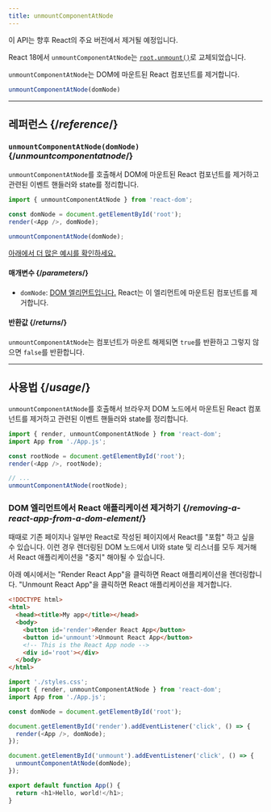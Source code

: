 ```yaml
---
title: unmountComponentAtNode
---
```


<Deprecated>

이 API는 향후 React의 주요 버전에서 제거될 예정입니다.

React 18에서 `unmountComponentAtNode`는 [`root.unmount()`](/reference/react-dom/client/createRoot#root-unmount)로 교체되었습니다.

</Deprecated>

<Intro>

`unmountComponentAtNode`는 DOM에 마운트된 React 컴포넌트를 제거합니다.

```js
unmountComponentAtNode(domNode)
```

</Intro>

<InlineToc />

---

## 레퍼런스 {/*reference*/}

### `unmountComponentAtNode(domNode)` {/*unmountcomponentatnode*/}

`unmountComponentAtNode`를 호출해서 DOM에 마운트된 React 컴포넌트를 제거하고 관련된 이벤트 핸들러와 state를 정리합니다.

```js
import { unmountComponentAtNode } from 'react-dom';

const domNode = document.getElementById('root');
render(<App />, domNode);

unmountComponentAtNode(domNode);
```

[아래에서 더 많은 예시를 확인하세요.](#usage)

#### 매개변수 {/*parameters*/}

* `domNode`: [DOM 엘리먼트입니다.](https://developer.mozilla.org/en-US/docs/Web/API/Element) React는 이 엘리먼트에 마운트된 컴포넌트를 제거합니다.

#### 반환값 {/*returns*/}

`unmountComponentAtNode`는 컴포넌트가 마운트 해제되면 `true`를 반환하고 그렇지 않으면 `false`를 반환합니다.

---

## 사용법 {/*usage*/}

`unmountComponentAtNode`를 호출해서 <CodeStep step={2}>브라우저 DOM 노드</CodeStep>에서 <CodeStep step={1}>마운트된 React 컴포넌트</CodeStep>를 제거하고 관련된 이벤트 핸들러와 state를 정리합니다.

```js [[1, 5, "<App />"], [2, 5, "rootNode"], [2, 8, "rootNode"]]
import { render, unmountComponentAtNode } from 'react-dom';
import App from './App.js';

const rootNode = document.getElementById('root');
render(<App />, rootNode);

// ...
unmountComponentAtNode(rootNode);
```

### DOM 엘리먼트에서 React 애플리케이션 제거하기 {/*removing-a-react-app-from-a-dom-element*/}

때때로 기존 페이지나 일부만 React로 작성된 페이지에서 React를 "포함" 하고 싶을 수 있습니다. 이런 경우 렌더링된 DOM 노드에서 UI와 state 및 리스너를 모두 제거해서 React 애플리케이션을 "중지" 해야될 수 있습니다.

아래 예시에서는 "Render React App"을 클릭하면 React 애플리케이션을 렌더링합니다. "Unmount React App"을 클릭하면 React 애플리케이션을 제거합니다.

<Sandpack>

```html index.html
<!DOCTYPE html>
<html>
  <head><title>My app</title></head>
  <body>
    <button id='render'>Render React App</button>
    <button id='unmount'>Unmount React App</button>
    <!-- This is the React App node -->
    <div id='root'></div>
  </body>
</html>
```

```js index.js active
import './styles.css';
import { render, unmountComponentAtNode } from 'react-dom';
import App from './App.js';

const domNode = document.getElementById('root');

document.getElementById('render').addEventListener('click', () => {
  render(<App />, domNode);
});

document.getElementById('unmount').addEventListener('click', () => {
  unmountComponentAtNode(domNode);
});
```

```js App.js
export default function App() {
  return <h1>Hello, world!</h1>;
}
```

</Sandpack>
